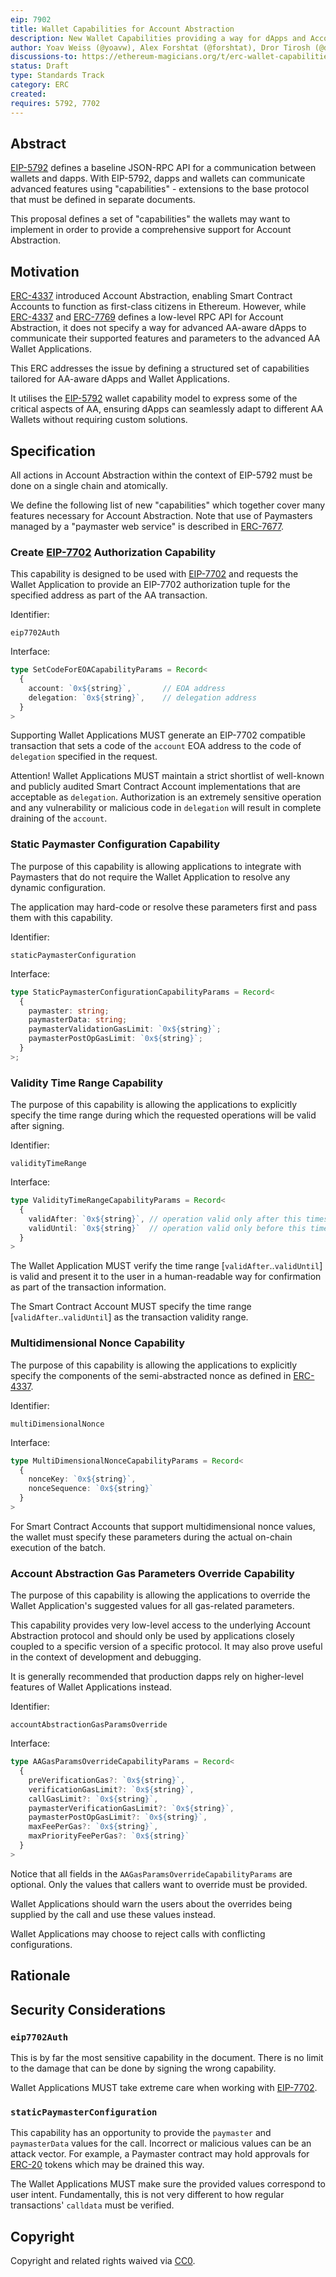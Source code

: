 ```yaml
---
eip: 7902
title: Wallet Capabilities for Account Abstraction
description: New Wallet Capabilities providing a way for dApps and Account Abstraction wallets to communicate
author: Yoav Weiss (@yoavw), Alex Forshtat (@forshtat), Dror Tirosh (@drortirosh), Shahaf Nacson (@shahafn)
discussions-to: https://ethereum-magicians.org/t/erc-wallet-capabilities-for-account-abstraction/23122
status: Draft
type: Standards Track
category: ERC
created:
requires: 5792, 7702
---
```


## Abstract

[EIP-5792](./eip-5792) defines a baseline JSON-RPC API for a communication between wallets and dapps.
With EIP-5792, dapps and wallets can communicate advanced features using "capabilities" - extensions
to the base protocol that must be defined in separate documents.

This proposal defines a set of "capabilities" the wallets may want to implement in order to provide a comprehensive support for Account Abstraction.

## Motivation

[ERC-4337](./eip-4337.md) introduced Account Abstraction, enabling Smart Contract Accounts to function as first-class citizens in Ethereum.
However, while [ERC-4337](./eip-4337.md) and [ERC-7769](./eip-7769.md) defines a low-level RPC API for Account Abstraction,
it does not specify a way for advanced AA-aware dApps to communicate their supported features and parameters to the advanced AA Wallet Applications.

This ERC addresses the issue by defining a structured set of capabilities tailored for AA-aware dApps and Wallet Applications.

It utilises the [EIP-5792](./eip-5792) wallet capability model to express some of the critical aspects of AA,
ensuring dApps can seamlessly adapt to different AA Wallets without requiring custom solutions.

## Specification

All actions in Account Abstraction within the context of EIP-5792 must be done on a single chain and atomically.

We define the following list of new "capabilities" which together cover many features necessary for Account Abstraction.
Note that use of Paymasters managed by a "paymaster web service" is described in [ERC-7677](./eip-7677).

### Create [EIP-7702](./eip-7702) Authorization Capability

This capability is designed to be used with [EIP-7702](./eip-7702) and requests the Wallet Application to provide
an EIP-7702 authorization tuple for the specified address as part of the AA transaction.

Identifier:

`eip7702Auth`

Interface:

```typescript
type SetCodeForEOACapabilityParams = Record<
  {
    account: `0x${string}`,       // EOA address
    delegation: `0x${string}`,    // delegation address
  }
>
```

Supporting Wallet Applications MUST generate an EIP-7702 compatible transaction that sets a code of the `account` EOA address
to the code of `delegation` specified in the request.

Attention! Wallet Applications MUST maintain a strict shortlist of well-known and publicly audited Smart Contract Account
implementations that are acceptable as `delegation`.
Authorization is an extremely sensitive operation and any vulnerability or malicious code in `delegation` will
result in complete draining of the `account`.

### Static Paymaster Configuration Capability

The purpose of this capability is allowing applications to integrate with Paymasters that do not require
the Wallet Application to resolve any dynamic configuration.

The application may hard-code or resolve these parameters first and pass them with this capability.

Identifier:

`staticPaymasterConfiguration`

Interface:

```typescript
type StaticPaymasterConfigurationCapabilityParams = Record<
  {
    paymaster: string;
    paymasterData: string;
    paymasterValidationGasLimit: `0x${string}`;
    paymasterPostOpGasLimit: `0x${string}`;
  }
>;
```

### Validity Time Range Capability

The purpose of this capability is allowing the applications to explicitly specify the time range during which
the requested operations will be valid after signing.

Identifier:

`validityTimeRange`

Interface:

```typescript
type ValidityTimeRangeCapabilityParams = Record<
  {
    validAfter: `0x${string}`, // operation valid only after this timestamp, in seconds
    validUntil: `0x${string}`  // operation valid only before this timestamp, in seconds
  }
>
```

The Wallet Application MUST verify the time range [`validAfter`..`validUntil`] is valid and present it to the
user in a human-readable way for confirmation as part of the transaction information.

The Smart Contract Account MUST specify the time range [`validAfter`..`validUntil`] as the transaction validity range.

### Multidimensional Nonce Capability

The purpose of this capability is allowing the applications to explicitly specify the components of the
semi-abstracted nonce as defined in [ERC-4337](./eip-4337.md).

Identifier:

`multiDimensionalNonce`

Interface:

```typescript
type MultiDimensionalNonceCapabilityParams = Record<
  {
    nonceKey: `0x${string}`,
    nonceSequence: `0x${string}`
  }
>
```

For Smart Contract Accounts that support multidimensional nonce values,
the wallet must specify these parameters during the actual on-chain execution of the batch.

### Account Abstraction Gas Parameters Override Capability

The purpose of this capability is allowing the applications to override the Wallet Application's suggested values
for all gas-related parameters.

This capability provides very low-level access to the underlying Account Abstraction protocol and should only
be used by applications closely coupled to a specific version of a specific protocol.
It may also prove useful in the context of development and debugging.

It is generally recommended that production dapps rely on higher-level features of Wallet Applications instead.

Identifier:

`accountAbstractionGasParamsOverride`

Interface:

```typescript
type AAGasParamsOverrideCapabilityParams = Record<
  {
    preVerificationGas?: `0x${string}`,
    verificationGasLimit?: `0x${string}`,
    callGasLimit?: `0x${string}`,
    paymasterVerificationGasLimit?: `0x${string}`,
    paymasterPostOpGasLimit?: `0x${string}`,
    maxFeePerGas?: `0x${string}`,
    maxPriorityFeePerGas?: `0x${string}`
  }
>
```

Notice that all fields in the `AAGasParamsOverrideCapabilityParams` are optional.
Only the values that callers want to override must be provided.

Wallet Applications should warn the users about the overrides being supplied by the call and use these values instead.

Wallet Applications may choose to reject calls with conflicting configurations.

## Rationale

## Security Considerations

### `eip7702Auth`

This is by far the most sensitive capability in the document.
There is no limit to the damage that can be done by signing the wrong capability.

Wallet Applications MUST take extreme care when working with [EIP-7702](./eip-7702).

### `staticPaymasterConfiguration`

This capability has an opportunity to provide the `paymaster` and `paymasterData` values for the call.
Incorrect or malicious values can be an attack vector.
For example, a Paymaster contract may hold approvals for [ERC-20](./eip-20.md) tokens which may be drained this way.

The Wallet Applications MUST make sure the provided values correspond to user intent.
Fundamentally, this is not very different to how regular transactions' `calldata` must be verified.

## Copyright

Copyright and related rights waived via [CC0](../LICENSE.md).
